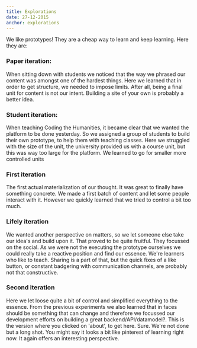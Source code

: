 ```yaml
---
title: Explorations
date: 27-12-2015
anchor: explorations
---
```

We like prototypes! They are a cheap way to learn and keep learning. Here they are: 

### Paper iteration:

When sitting down with students we noticed that the way we phrased our content was amongst one of the hardest things. Here we learned that in order to get structure, we needed to impose limits. After all, being a final unit for content is not our intent. Building a site of your own is probably a better idea. 

### Student iteration:

When teaching Coding the Humanities, it became clear that we wanted the platform to be done yesterday. So we assigned a group of students to build their own prototype, to help them with teaching classes. Here we struggled with the size of the unit, the university provided us with a course unit, but this was way too large for the platform. We learned to go for smaller more controlled units

### First iteration

The first actual materialization of our thought. It was great to finally have something concrete. We made a first batch of content and let some people interact with it. However we quickly learned that we tried to control a bit too much.

### Lifely iteration

We wanted another perspective on matters, so we let someone else take our idea's and build upon it. That proved to be quite fruitful. They focussed on the social. As we were not the executing the prototype ourselves we could really take a reactive position and find our essence. We're learners who like to teach. Sharing is a part of that, but the quick fixes of a like button, or constant badgering with communication channels, are probably not that constructive.

### Second iteration

Here we let loose quite a bit of control and simplified everything to the essence. From the previous experiments we also learned that in faces should be something that can change and therefore we focussed our development efforts on building a great backend/API/datamodel?. This is the version where you clicked on 'about', to get here. Sure. We're not done but a long shot. You might say it looks a bit like pinterest of learning right now. It again offers an interesting perspective.

